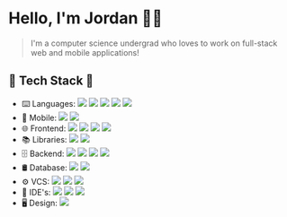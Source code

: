# Hello, I'm Jordan 👨‍💻

> I'm a computer science undergrad who loves to work on full-stack web and mobile applications!

## 🔌 Tech Stack 🔨

- ⌨️  Languages: <img src="https://img.shields.io/badge/-Python-336C99?logo=python&logoColor=fff" /> <img src="https://img.shields.io/badge/-JavaScript-FDDD01?logo=javascript&logoColor=fff" /> <img src="https://img.shields.io/badge/-TypeScript-3174BE?logo=typescript&logoColor=fff" /> <img src="https://img.shields.io/badge/-Java-F9971C?logo=java&logoColor=fff" /> <img src="https://img.shields.io/badge/-C++-6195CB?logo=cplusplus&logoColor=fff">
- 📱  Mobile:  <img src="https://img.shields.io/badge/-React%20Native-249DFE?logo=react&logoColor=fff" /> <img src="https://img.shields.io/badge/-Android%20Studio-3CDC85?logo=android-studio&logoColor=fff" />
- 🌐  Frontend: <img src="https://img.shields.io/badge/-React-60DAFA?logo=react&logoColor=fff"/> <img src="https://img.shields.io/badge/-Next.js-2a71eb?logo=next.js"/> <img src="https://img.shields.io/badge/-HTML5-d55532?logo=html5&logoColor=fff" /> <img src="https://img.shields.io/badge/-CSS3-027DC5?logo=css3&logoColor=fff" />
- 📚  Libraries: <img src="https://img.shields.io/badge/-MaterialUI-037FFF?logo=mui&logoColor=fff" /> <img src="https://img.shields.io/badge/-Bootstrap-8112F4?logo=bootstrap&logoColor=fff" />
- 🗄  Backend:  <img src="https://img.shields.io/badge/-Node.js-016F00?logo=node.js&logoColor=fff"/> <img src="https://img.shields.io/badge/-Express.js-249DFE?logo=express&logoColor=fff"/> <img src="https://img.shields.io/badge/-Flask-014C6A?logo=flask&logoColor=fff" /> <img src="https://img.shields.io/badge/-Firebase-E97B08?logo=firebase&logoColor=fff" />
- 🛢  Database:  <img src="https://img.shields.io/badge/-PostgreSQL-326790?logo=postgresql&logoColor=fff" /> <img src="https://img.shields.io/badge/-SQLite-01394D?logo=sqlite&logoColor=fff" />
- ⚙️  VCS:   <img src="https://img.shields.io/badge/-Git-E84E30?logo=git&logoColor=fff" /> <img src="https://img.shields.io/badge/-GitHub-6e5494?logo=github&logoColor=fff" /> <img src="https://img.shields.io/badge/-Markdown-28A3E0?logo=markdown&logoColor=fff" /> 
- 🔧  IDE's:  <img src="https://img.shields.io/badge/-Visual%20Studio%20Code-0066B9?logo=visual-studio-code&logoColor=fff" /> <img src="https://img.shields.io/badge/-Vim-039331?logo=vim&logoColor=fff" /> <img src="https://img.shields.io/badge/-Xcode-1A85DD?logo=xcode&logoColor=fff" />
- 🖥  Design:  <img src="https://img.shields.io/badge/-Figma-EA4A1D?logo=figma&logoColor=fff" />
